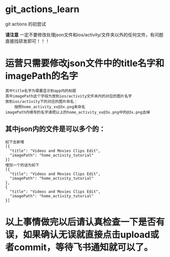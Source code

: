 # git_actions_learn
git actions 的初尝试

**请注意**
    一定不要修改处理json文件和ios/activity/文件夹以外的任何文件，有问题直接找研发即可！！！

 # 运营只需要修改json文件中的title名字和imagePath的名字
    其中title名字为需要显示到app内的标题
    其中imagePath这个字段为放到ios/activity文件夹内的对应的图片名字
    放到ios/activity下的对应的图片命名：
        按照home_activity_xx@3x.png来命名
    imagePath内填写的名字请把以上的home_activity_xx@3x.png中的@3x.png去掉

 ## 其中json内的文件是可以多个的：
    如下去新增
    [{
      "title": "Videos and Movies Clips Edit",
      "imagePath": "home_activity_tutorial"
    }] 
    增加一个的话为如下
    [{
      "title": "Videos and Movies Clips Edit",
      "imagePath": "home_activity_tutorial"
    },
    {
      "title": "Videos and Movies Clips Edit",
      "imagePath": "home_activity_tutorial"
    }]
# 以上事情做完以后请认真检查一下是否有误，如果确认无误就直接点击upload或者commit，等待飞书通知就可以了。